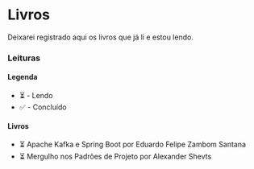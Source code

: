 
# Livros 

Deixarei registrado aqui os livros que já li e estou lendo.

### Leituras
#### Legenda

 - ⏳ - Lendo
 - ✅ - Concluído

 #### Livros 

 - ⏳ Apache Kafka e Spring Boot por Eduardo Felipe Zambom Santana
 - ⏳ Mergulho nos Padrões de Projeto por Alexander Shevts
